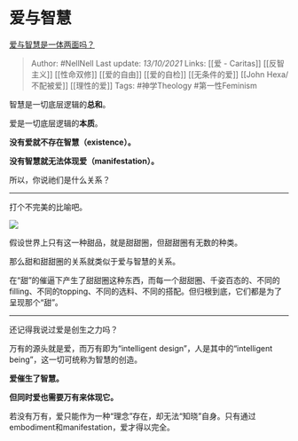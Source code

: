 # 爱与智慧
[爱与智慧是一体两面吗？](https://www.zhihu.com/question/491516479/answer/2163329171)

> Author: #NellNell 
Last update: *13/10/2021* 
Links: [[爱 - Caritas]] [[反智主义]] [[性命双修]] [[爱的自由]] [[爱的自检]] [[无条件的爱]] [[John Hexa/不配被爱]] [[理性的爱]]
Tags: #神学Theology  #第一性Feminism 

智慧是一切底层逻辑的**总和**。

爱是一切底层逻辑的**本质**。

**没有爱就不存在智慧（existence）。**

**没有智慧就无法体现爱（manifestation）。**

所以，你说祂们是什么关系？

---

打个不完美的比喻吧。

![](https://pica.zhimg.com/50/v2-8af9d68241d07d7898a7c65cc91cb757_720w.jpg?source=1940ef5c)

假设世界上只有这一种甜品，就是甜甜圈，但甜甜圈有无数的种类。

那么甜和甜甜圈的关系就类似于爱与智慧的关系。

在“甜”的催逼下产生了甜甜圈这种东西，而每一个甜甜圈、千姿百态的、不同的filling、不同的topping、不同的选料、不同的搭配。但归根到底，它们都是为了呈现那个“甜”。

---

还记得我说过爱是创生之力吗？

万有的源头就是爱，而万有即为“intelligent design”，人是其中的“intelligent being”，这一切可统称为智慧的创造。

**爱催生了智慧。**

**但同时爱也需要万有来体现它。**

若没有万有，爱只能作为一种“理念”存在，却无法“知晓”自身。只有通过embodiment和manifestation，爱才得以完全。


